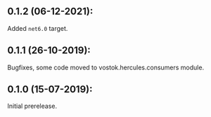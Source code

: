## 0.1.2 (06-12-2021):

Added `net6.0` target.

## 0.1.1 (26-10-2019):

Bugfixes, some code moved to vostok.hercules.consumers module.

## 0.1.0 (15-07-2019): 

Initial prerelease.